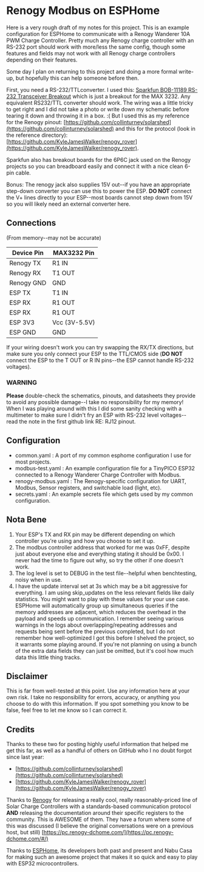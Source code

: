 # Renogy Modbus on ESPHome

Here is a very rough draft of my notes for this project. This is an example configuration for ESPHome to communicate with a Renogy Wanderer 10A PWM Charge Controller. Pretty much any Renogy charge controller with an RS-232 port should work with more/less the same config, though some features and fields may not work with all Renogy charge controllers depending on their features.

Some day I plan on returning to this project and doing a more formal write-up, but hopefully this can help someone before then.

First, you need a RS-232/TTLconverter. I used this: [Sparkfun BOB-11189 RS-232 Transceiver Breakout](https://www.sparkfun.com/products/11189) which is just a breakout for the MAX 3232. Any equivalent RS232/TTL converter should work. The wiring was a little tricky to get right and I did not take a photo or write down my schematic before tearing it down and throwing it in a box. :( But I used this as my reference for the Renogy pinout: [https://github.com/collinturney/solarshed](https://github.com/collinturney/solarshed) and this for the protocol (look in the reference directory): [https://github.com/KyleJamesWalker/renogy_rover](https://github.com/KyleJamesWalker/renogy_rover).

Sparkfun also has breakout boards for the 6P6C jack used on the Renogy projects so you can breadboard easily and connect it with a nice clean 6-pin cable.

Bonus: The renogy jack also supplies 15V out--if you have an appropriate step-down converter you can use this to power the ESP. **DO NOT** connect the V+ lines directly to your ESP--most boards cannot step down from 15V so you will likely need an external converter here.

## Connections

(From memory--may not be accurate)

| Device Pin  | MAX3232 Pin |
| ----------- | ----------- |
| Renogy TX | R1 IN |
| Renogy RX | T1 OUT |
| Renogy GND | GND |
| ESP TX | T1 IN |
| ESP RX | R1 OUT |
| ESP RX | R1 OUT |
| ESP 3V3 | Vcc (3V-5.5V) |
| ESP GND | GND |

If your wiring doesn't work you can try swapping the RX/TX directions, but make sure you only connect your ESP to the TTL/CMOS side (**DO NOT** connect the ESP to the T OUT or R IN pins--the ESP cannot handle RS-232 voltages). 

### **WARNING**

**Please** double-check the schematics, pinouts, and datasheets they provide to avoid any possible damage--I take no responsibility for my memory!  When I was playing around with this I did some sanity checking with a multimeter to make sure I didn't fry an ESP with RS-232 level voltages--read the note in the first github link RE: RJ12 pinout.

## Configuration

- common.yaml : A port of my common esphome configuration I use for most projects.
- modbus-test.yaml : An example configuration file for a TinyPICO ESP32 connected to a Renogy Wanderer Charge Controller with Modbus.
- renogy-modbus.yaml : The Renogy-specific configuration for UART, Modbus, Sensor registers, and switchable load (light, etc).
- secrets.yaml : An example secrets file which gets used by my common configuration.

## Nota Bene

1. Your ESP's TX and RX pin may be different depending on which controller you're using and how you choose to set it up. 
2. The modbus controller address that worked for me was 0xFF, despite just about everyone else and everything stating it should be 0x00. I never had the time to figure out why, so try the other if one doesn't work.
3. The log level is set to DEBUG in the test file--helpful when benchtesting, noisy when in use.
4. I have the update interval set at 3s which may be a bit aggressive for everything. I am using skip_updates on the less relevant fields like daily statistics. You might want to play with these values for your use case. ESPHome will automatically group up simultaneous queries if the memory addresses are adjacent, which reduces the overhead in the payload and speeds up communication. I remember seeing various warnings in the logs about overlapping/repeating addresses and requests being sent before the previous completed, but I do not remember how well-optimized I got this before I shelved the project, so it warrants some playing around. If you're not planning on using a bunch of the extra data fields they can just be omitted, but it's cool how much data this little thing tracks.

## Disclaimer

This is far from well-tested at this point. Use any information here at your own risk. I take no responsibility for errors, accuracy, or anything you choose to do with this information. If you spot something you know to be false, feel free to let me know so I can correct it.

## Credits

Thanks to these two for posting highly useful information that helped me get this far, as well as a handful of others on GitHub who I no doubt forgot since last year:

- [https://github.com/collinturney/solarshed](https://github.com/collinturney/solarshed)
- [https://github.com/KyleJamesWalker/renogy_rover](https://github.com/KyleJamesWalker/renogy_rover)

Thanks to [Renogy](https://www.renogy.com/) for releasing a really cool, really reasonably-priced line of Solar Charge Controllers with a standards-based communication protocol **AND** releasing the documentation around their specific registers to the community. This is AWESOME of them. They have a forum where some of this was discussed (I believe the original conversations were on a previous host, but still) [https://pc.renogy-dchome.com/](https://pc.renogy-dchome.com/#/)

Thanks to [ESPHome](https://www.esphome.io/), its developers both past and present and Nabu Casa for making such an awesome project that makes it so quick and easy to play with ESP32 microcontrollers.